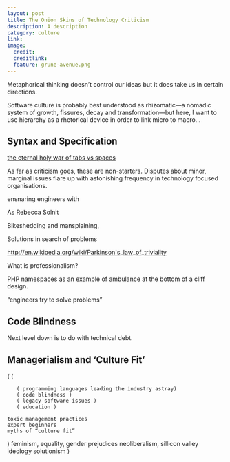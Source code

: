 ```yaml
---
layout: post
title: The Onion Skins of Technology Criticism
description: A description
category: culture
link: 
image:
  credit:
  creditlink:
  feature: grune-avenue.png
---
```


Metaphorical thinking doesn’t control our ideas but it does take us in certain directions.  

Software culture is probably best understood as rhizomatic—a nomadic system of growth, fissures, decay and transformation—but here, I want to use hierarchy as a rhetorical device in order to link micro to macro...

## Syntax and Specification

[the eternal holy war of tabs vs spaces](http://www.jwz.org/doc/tabs-vs-spaces.html)

As far as criticism goes, these are non-starters. Disputes about minor, marginal issues flare up with astonishing frequency in technology focused organisations.

ensnaring engineers with 

As Rebecca Solnit 

Bikeshedding and mansplaining, 

Solutions in search of problems

http://en.wikipedia.org/wiki/Parkinson's_law_of_triviality

What is professionalism?

PHP namespaces as an example of ambulance at the bottom of a cliff design.

“engineers try to solve problems”

## Code Blindness

Next level down is to do with technical debt.

## Managerialism and ‘Culture Fit’

(
  (
 
	   ( programming languages leading the industry astray) 
	   ( code blindness )
	   ( legacy software issues )
	   ( education )
	
	toxic management practices
	expert beginners
	myths of “culture fit”
  )
  feminism, equality, gender prejudices
  neoliberalism, sillicon valley ideology
  solutionism
)


